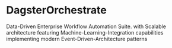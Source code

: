 # DagsterOrchestrate
Data-Driven Enterprise Workflow Automation Suite. with Scalable architecture featuring Machine-Learning-Integration capabilities implementing modern Event-Driven-Architecture patterns
